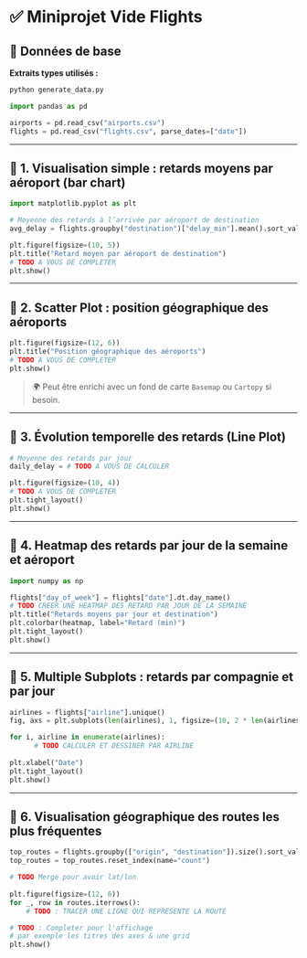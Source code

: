 # ✅ Miniprojet Vide Flights 
## 🛫 Données de base

**Extraits types utilisés :**

```python
python generate_data.py
```

```python
import pandas as pd

airports = pd.read_csv("airports.csv")
flights = pd.read_csv("flights.csv", parse_dates=["date"])
```

---

## 📌 1. Visualisation simple : retards moyens par aéroport (bar chart)

```python
import matplotlib.pyplot as plt

# Moyenne des retards à l’arrivée par aéroport de destination
avg_delay = flights.groupby("destination")["delay_min"].mean().sort_values(ascending=False)

plt.figure(figsize=(10, 5))
plt.title("Retard moyen par aéroport de destination")
# TODO A VOUS DE COMPLETER
plt.show()
```

---

## 📌 2. Scatter Plot : position géographique des aéroports

```python
plt.figure(figsize=(12, 6))
plt.title("Position géographique des aéroports")
# TODO A VOUS DE COMPLETER
plt.show()
```

> 🌍 Peut être enrichi avec un fond de carte `Basemap` ou `Cartopy` si besoin.

---

## 📌 3. Évolution temporelle des retards (Line Plot)

```python
# Moyenne des retards par jour
daily_delay = # TODO A VOUS DE CALCULER

plt.figure(figsize=(10, 4))
# TODO A VOUS DE COMPLETER
plt.tight_layout()
plt.show()
```

---

## 📌 4. Heatmap des retards par jour de la semaine et aéroport

```python
import numpy as np

flights["day_of_week"] = flights["date"].dt.day_name()
# TODO CREER UNE HEATMAP DES RETARD PAR JOUR DE LA SEMAINE
plt.title("Retards moyens par jour et destination")
plt.colorbar(heatmap, label="Retard (min)")
plt.tight_layout()
plt.show()
```

---

## 📌 5. Multiple Subplots : retards par compagnie et par jour

```python
airlines = flights["airline"].unique()
fig, axs = plt.subplots(len(airlines), 1, figsize=(10, 2 * len(airlines)), sharex=True)

for i, airline in enumerate(airlines):
      # TODO CALCULER ET DESSINER PAR AIRLINE
 
plt.xlabel("Date")
plt.tight_layout()
plt.show()
```

---

## 📌 6. Visualisation géographique des routes les plus fréquentes

```python
top_routes = flights.groupby(["origin", "destination"]).size().sort_values(ascending=False).head(10)
top_routes = top_routes.reset_index(name="count")

# TODO Merge pour avoir lat/lon
 
plt.figure(figsize=(12, 6))
for _, row in routes.iterrows():
    # TODO : TRACER UNE LIGNE QUI REPRESENTE LA ROUTE

# TODO : Completer pour l'affichage
# par exemple les titres des axes & une grid
plt.show()
```
